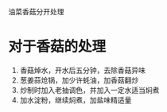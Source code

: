 油菜香菇分开处理
# 对于香菇的处理
1. 香菇焯水，开水后五分钟，去除香菇异味
2. 葱姜蒜炝锅，加少许蚝油，加香菇翻炒
3. 炒制时加入老抽调色，并加入一定水适当焖煮
4. 加水淀粉，继续焖煮，加盐味精适量
